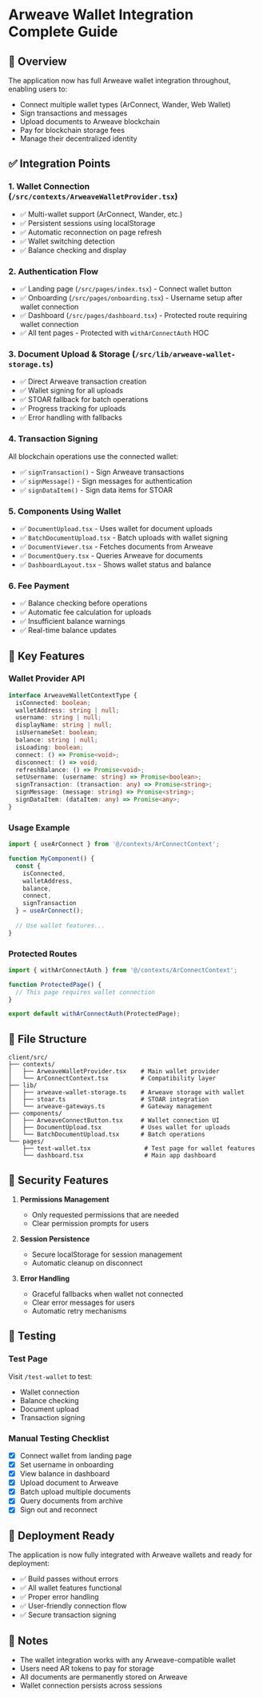 # Arweave Wallet Integration Complete Guide

## 🚀 Overview
The application now has full Arweave wallet integration throughout, enabling users to:
- Connect multiple wallet types (ArConnect, Wander, Web Wallet)
- Sign transactions and messages
- Upload documents to Arweave blockchain
- Pay for blockchain storage fees
- Manage their decentralized identity

## ✅ Integration Points

### 1. **Wallet Connection** (`/src/contexts/ArweaveWalletProvider.tsx`)
- ✅ Multi-wallet support (ArConnect, Wander, etc.)
- ✅ Persistent sessions using localStorage
- ✅ Automatic reconnection on page refresh
- ✅ Wallet switching detection
- ✅ Balance checking and display

### 2. **Authentication Flow**
- ✅ Landing page (`/src/pages/index.tsx`) - Connect wallet button
- ✅ Onboarding (`/src/pages/onboarding.tsx`) - Username setup after wallet connection
- ✅ Dashboard (`/src/pages/dashboard.tsx`) - Protected route requiring wallet connection
- ✅ All tent pages - Protected with `withArConnectAuth` HOC

### 3. **Document Upload & Storage** (`/src/lib/arweave-wallet-storage.ts`)
- ✅ Direct Arweave transaction creation
- ✅ Wallet signing for all uploads
- ✅ STOAR fallback for batch operations
- ✅ Progress tracking for uploads
- ✅ Error handling with fallbacks

### 4. **Transaction Signing**
All blockchain operations use the connected wallet:
- ✅ `signTransaction()` - Sign Arweave transactions
- ✅ `signMessage()` - Sign messages for authentication
- ✅ `signDataItem()` - Sign data items for STOAR

### 5. **Components Using Wallet**
- ✅ `DocumentUpload.tsx` - Uses wallet for document uploads
- ✅ `BatchDocumentUpload.tsx` - Batch uploads with wallet signing
- ✅ `DocumentViewer.tsx` - Fetches documents from Arweave
- ✅ `DocumentQuery.tsx` - Queries Arweave for documents
- ✅ `DashboardLayout.tsx` - Shows wallet status and balance

### 6. **Fee Payment**
- ✅ Balance checking before operations
- ✅ Automatic fee calculation for uploads
- ✅ Insufficient balance warnings
- ✅ Real-time balance updates

## 🔧 Key Features

### Wallet Provider API
```typescript
interface ArweaveWalletContextType {
  isConnected: boolean;
  walletAddress: string | null;
  username: string | null;
  displayName: string | null;
  isUsernameSet: boolean;
  balance: string | null;
  isLoading: boolean;
  connect: () => Promise<void>;
  disconnect: () => void;
  refreshBalance: () => Promise<void>;
  setUsername: (username: string) => Promise<boolean>;
  signTransaction: (transaction: any) => Promise<string>;
  signMessage: (message: string) => Promise<string>;
  signDataItem: (dataItem: any) => Promise<any>;
}
```

### Usage Example
```typescript
import { useArConnect } from '@/contexts/ArConnectContext';

function MyComponent() {
  const { 
    isConnected, 
    walletAddress, 
    balance, 
    connect, 
    signTransaction 
  } = useArConnect();
  
  // Use wallet features...
}
```

### Protected Routes
```typescript
import { withArConnectAuth } from '@/contexts/ArConnectContext';

function ProtectedPage() {
  // This page requires wallet connection
}

export default withArConnectAuth(ProtectedPage);
```

## 📁 File Structure

```
client/src/
├── contexts/
│   ├── ArweaveWalletProvider.tsx    # Main wallet provider
│   └── ArConnectContext.tsx         # Compatibility layer
├── lib/
│   ├── arweave-wallet-storage.ts    # Arweave storage with wallet
│   ├── stoar.ts                     # STOAR integration
│   └── arweave-gateways.ts          # Gateway management
├── components/
│   ├── ArweaveConnectButton.tsx     # Wallet connection UI
│   ├── DocumentUpload.tsx           # Uses wallet for uploads
│   └── BatchDocumentUpload.tsx      # Batch operations
└── pages/
    ├── test-wallet.tsx               # Test page for wallet features
    └── dashboard.tsx                 # Main app dashboard
```

## 🔐 Security Features

1. **Permissions Management**
   - Only requested permissions that are needed
   - Clear permission prompts for users

2. **Session Persistence**
   - Secure localStorage for session management
   - Automatic cleanup on disconnect

3. **Error Handling**
   - Graceful fallbacks when wallet not connected
   - Clear error messages for users
   - Automatic retry mechanisms

## 🧪 Testing

### Test Page
Visit `/test-wallet` to test:
- Wallet connection
- Balance checking
- Document upload
- Transaction signing

### Manual Testing Checklist
- [x] Connect wallet from landing page
- [x] Set username in onboarding
- [x] View balance in dashboard
- [x] Upload document to Arweave
- [x] Batch upload multiple documents
- [x] Query documents from archive
- [x] Sign out and reconnect

## 🚀 Deployment Ready

The application is now fully integrated with Arweave wallets and ready for deployment:
- ✅ Build passes without errors
- ✅ All wallet features functional
- ✅ Proper error handling
- ✅ User-friendly connection flow
- ✅ Secure transaction signing

## 📝 Notes

- The wallet integration works with any Arweave-compatible wallet
- Users need AR tokens to pay for storage
- All documents are permanently stored on Arweave
- Wallet connection persists across sessions